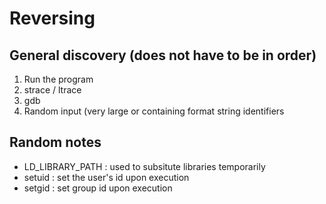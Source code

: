 # Reversing

## General discovery (does not have to be in order)

1. Run the program
2. strace / ltrace
3. gdb
4. Random input (very large or containing format string identifiers

## Random notes
- LD_LIBRARY_PATH : used to subsitute libraries temporarily
- setuid :  set the user's id upon execution
- setgid : set group id upon execution
